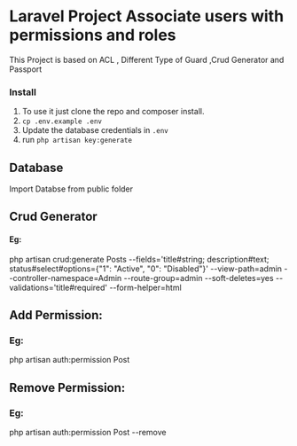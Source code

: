 # Laravel Project Associate users with permissions and roles
This Project is based on ACL , Different Type of Guard ,Crud Generator and Passport
### Install
1. To use it just clone the repo and composer install.
2. `cp .env.example .env`
3. Update the database credentials in `.env`
4. run `php artisan key:generate`

## Database
Import Databse from public folder
## Crud Generator
#### Eg:
php artisan crud:generate Posts --fields='title#string; description#text; status#select#options={"1": "Active", "0": "Disabled"}'  --view-path=admin --controller-namespace=Admin --route-group=admin --soft-deletes=yes --validations='title#required' --form-helper=html

## Add Permission:
### Eg:
php artisan auth:permission Post

## Remove Permission:
### Eg:
php artisan auth:permission Post --remove


